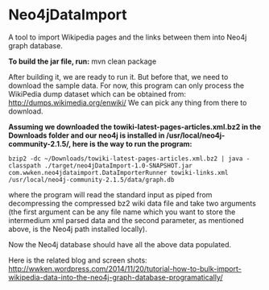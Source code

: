 <h1>Neo4jDataImport</h1>

A tool to import Wikipedia pages and the links between them into Neo4j graph database. 

<b>To build the jar file, run:</b>
	mvn clean package

After building it, we are ready to run it.  But before that, we need to download the sample data.  For now, this program can only process the WikiPedia dump dataset which can be obtained from: http://dumps.wikimedia.org/enwiki/  We can pick any thing from there to download.  

<b>Assuming we downloaded the towiki-latest-pages-articles.xml.bz2 in the Downloads folder and our neo4j is installed in /usr/local/neo4j-community-2.1.5/, here is the way to run the program:</b>

	bzip2 -dc ~/Downloads/towiki-latest-pages-articles.xml.bz2 | java -classpath ./target/neo4jDataImport-1.0-SNAPSHOT.jar com.wwken.neo4jdataimport.DataImporterRunner towiki-links.xml /usr/local/neo4j-community-2.1.5/data/graph.db

where the program will read the standard input as piped from decompressing the compressed bz2 wiki data file and take two arguments (the first argument can be any file name which you want to store the intermedium xml parsed data and the second parameter, as mentioned above, is the Neo4j path installed locally). 

Now the Neo4j database should have all the above data populated.

Here is the related blog and screen shots: http://wwken.wordpress.com/2014/11/20/tutorial-how-to-bulk-import-wikipedia-data-into-the-neo4j-graph-database-programatically/


